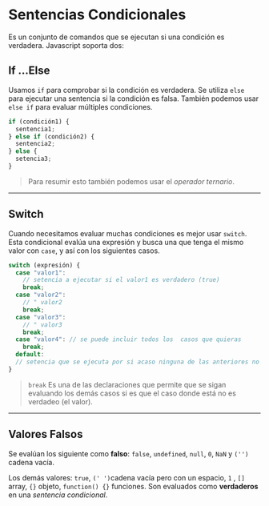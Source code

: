 # Sentencias Condicionales

Es un conjunto de comandos que se ejecutan si una condición es verdadera. Javascript soporta dos:

## If ...Else

Usamos `if` para comprobar si la condición es verdadera. Se utiliza `else` para ejecutar una sentencia si la condición es falsa.
También podemos usar `else if` para evaluar múltiples condiciones.

```js
if (condición1) {
  sentencia1;
} else if (condición2) {
  sentencia2;
} else {
  setencia3;
}
```

> Para resumir esto también podemos usar el _operador ternario_.

---

## Switch

Cuando necesitamos evaluar muchas condiciones es mejor usar `switch`. Esta condicional evalúa una expresión y busca una que tenga el mismo valor con `case`, y así con los siguientes casos.

```js
switch (expresión) {
  case "valor1":
    // setencia a ejecutar si el valor1 es verdadero (true)
    break;
  case "valor2":
    // " valor2
    break;
  case "valor3":
    // " valor3
    break;
  case "valor4": // se puede incluir todos los  casos que quieras
    break;
  default:
  // setencia que se ejecuta por si acaso ninguna de las anteriores no es el valor verdadero
}
```

> `break` Es una de las declaraciones que permite que se sigan evaluando los demás casos si es que el caso donde está no es verdadeo (el valor).

---

## Valores Falsos

Se evalúan los siguiente como **falso**: `false`, `undefined`, `null`, `0`, `NaN` y `('')` cadena vacía.

Los demás valores: `true`, `(' ')`cadena vacía pero con un espacio, `1` , `[]` array, `{}` objeto, `function() {}` funciones. Son evaluados como **verdaderos** en una _sentencia condicional_.
